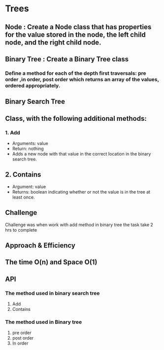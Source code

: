 # Trees
<!-- Short summary or background information -->
## Node : Create a Node class that has properties for the value stored in the node, the left child node, and the right child node.
## Binary Tree : Create a Binary Tree class
### Define a method for each of the depth first traversals: pre order ,in order, post order which returns an array of the values, ordered appropriately.
## Binary Search Tree
## Class, with the following additional methods:
### 1. Add
* Arguments: value
* Return: nothing
* Adds a new node with that value in the correct location in the binary search tree.
## 2. Contains
* Argument: value
* Returns: boolean indicating whether or not the value is in the tree at least once.

## Challenge
<!-- Description of the challenge -->
Challenge was when work with  add method in binary tree
the task take 2 hrs to complete
## Approach & Efficiency
<!-- What approach did you take? Why? What is the Big O space/time for this approach? -->
## The time  O(n) and  Space  O(1)

## API


### The method used in binary search tree
1. Add
2. Contains

### The method used in Binary tree
1. pre order
2. post order
3. In order





